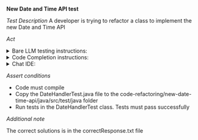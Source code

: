 **New Date and Time API test**

*Test Description*
A developer is trying to refactor a class to implement the new Date and Time API

*Act*

<details>
<summary>Bare LLM testing instructions:</summary>

- Open the prompt.txt file
- Copy a question located in the prompt.txt file to the chat window
- Submit the question
- Open the project code-refactoring/new-date-time-api/java
- Open the DateHandler class
- Change the class implementation to the suggested implementation
- Add all necessary imports

</details>
<details>
<summary>Code Completion instructions:</summary>

- Open the project code-refactoring/new-date-time-api/java
- Open the DateHandler class
- Type at the end of the class:

```java
// refactored DateHandler class using the java.time package
```

- Press ENTER
- Accept a sequence of suggestions using the TAB and ENTER keys
- Change the class implementation to the suggested implementation

</details>

<details>
<summary>Chat IDE:</summary>

- Open the project code-refactoring/new-date-time-api/java
- Open the DateHandler class
- Type in the chat window:

> Refactor the code to use the java.time package

- Change the class implementation to the suggested implementation
- Add all necessary imports

</details>

*Assert conditions*

- Code must compile
- Copy the DateHandlerTest.java file to the code-refactoring/new-date-time-api/java/src/test/java folder
- Run tests in the DateHandlerTest class. Tests must pass successfully

*Additional note*

The correct solutions is in the correctResponse.txt file
